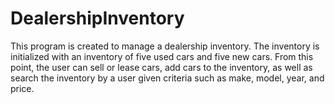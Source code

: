# DealershipInventory
This program is created to manage a dealership inventory.
The inventory is initialized with an inventory of five used cars and five new cars.  From this point, the user can sell or lease cars, add cars to the inventory, as well as search the inventory by a user given criteria such as make, model, year, and price.
